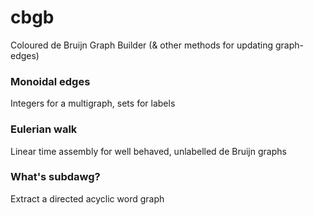 # cbgb
Coloured de Bruijn Graph Builder (& other methods for updating graph-edges)

### Monoidal edges
Integers for a multigraph, sets for labels

### Eulerian walk
Linear time assembly for well behaved, unlabelled de Bruijn graphs

### What's subdawg?
Extract a directed acyclic word graph
